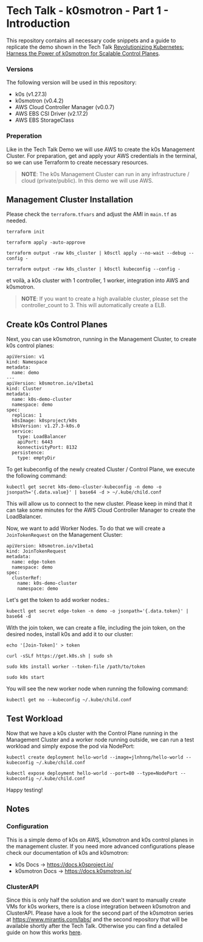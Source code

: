 # Tech Talk - k0smotron - Part 1 - Introduction

This repository contains all necessary code snippets and a guide to replicate the demo shown in the Tech Talk [Revolutionizing Kubernetes: Harness the Power of k0smotron for Scalable Control Planes](https://www.mirantis.com/labs/revolutionizing-kubernetes-harness-the-power-of-k0smotron-for-scalable-control-planes). 

### Versions
The following version will be used in this repository: 

- k0s (v1.27.3)
- k0smotron (v0.4.2)
- AWS Cloud Controller Manager (v0.0.7)
- AWS EBS CSI Driver (v2.17.2)
- AWS EBS StorageClass 

### Preperation

Like in the Tech Talk Demo we will use AWS to create the k0s Management Cluster. 
For preparation, get and apply your AWS credentials in the terminal, so we can use Terraform to create necessary resources.
> **NOTE**: The k0s Management Cluster can run in any infrastructure / cloud (private/public). In this demo we will use AWS. 

## Management Cluster Installation
Please check the ```terraform.tfvars``` and adjust the AMI in ```main.tf``` as needed. 

``` shell
terraform init

terraform apply -auto-approve

terraform output -raw k0s_cluster | k0sctl apply --no-wait --debug --config -

terraform output -raw k0s_cluster | k0sctl kubeconfig --config -
```

et voilà, a k0s cluster with 1 controller, 1 worker, integration into AWS and k0smotron.

> **NOTE**: If you want to create a high available cluster, please set the controller_count to 3. This will automatically create a ELB. 



## Create k0s Control Planes

Next, you can use k0smotron, running in the Management Cluster, to create k0s control planes:
``` yaml=
apiVersion: v1
kind: Namespace
metadata:
  name: demo
---
apiVersion: k0smotron.io/v1beta1
kind: Cluster
metadata:
  name: k0s-demo-cluster
  namespace: demo
spec:
  replicas: 1
  k0sImage: k0sproject/k0s
  k0sVersion: v1.27.3-k0s.0
  service:
    type: LoadBalancer
    apiPort: 6443
    konnectivityPort: 8132
  persistence:
    type: emptyDir
```
To get kubeconfig of the newly created Cluster / Control Plane, we execute the following command:
``` shell
kubectl get secret k0s-demo-cluster-kubeconfig -n demo -o jsonpath='{.data.value}' | base64 -d > ~/.kube/child.conf
```
This will allow us to connect to the new cluster. Please keep in mind that it can take some minutes for the AWS Cloud Controller Manager to create the LoadBalancer. 

Now, we want to add Worker Nodes. To do that we will create a `JoinTokenRequest` on the Management Cluster:
``` yaml=
apiVersion: k0smotron.io/v1beta1
kind: JoinTokenRequest
metadata:
  name: edge-token
  namespace: demo
spec:
  clusterRef:
    name: k0s-demo-cluster
    namespace: demo
```
Let's get the token to add worker nodes.:
```shell
kubectl get secret edge-token -n demo -o jsonpath='{.data.token}' | base64 -d
```

With the join token, we can create a file, including the join token, on the desired nodes, install k0s and add it to our cluster:
``` shell
echo '[Join-Token]' > token

curl -sSLf https://get.k0s.sh | sudo sh

sudo k0s install worker --token-file /path/to/token

sudo k0s start
```
You will see the new worker node when running the following command: 
``` shell
kubectl get no --kubeconfig ~/.kube/child.conf
```

## Test Workload
Now that we have a k0s cluster with the Control Plane running in the Management Cluster and a worker node running outside, we can run a test workload and simply expose the pod via NodePort:
```
kubectl create deployment hello-world --image=jlnhnng/hello-world --kubeconfig ~/.kube/child.conf

kubectl expose deployment hello-world --port=80 --type=NodePort --kubeconfig ~/.kube/child.conf
```

Happy testing! 

## Notes

### Configuration
This is a simple demo of k0s on AWS, k0smotron and k0s control planes in the management cluster. If you need more advanced configurations please check our documentation of k0s and k0smotron: 
- k0s Docs -> https://docs.k0sproject.io/
- k0smotron Docs -> https://docs.k0smotron.io/

### ClusterAPI
Since this is only half the solution and we don't want to manually create VMs for k0s workers, there is a close integration between k0smotron and ClusterAPI. Please have a look for the second part of the k0smotron series at https://www.mirantis.com/labs/ and the second repository that will be available shortly after the Tech Talk.
Otherwise you can find a detailed guide on how this works [here](https://docs.k0smotron.io/v0.4.2/cluster-api/).